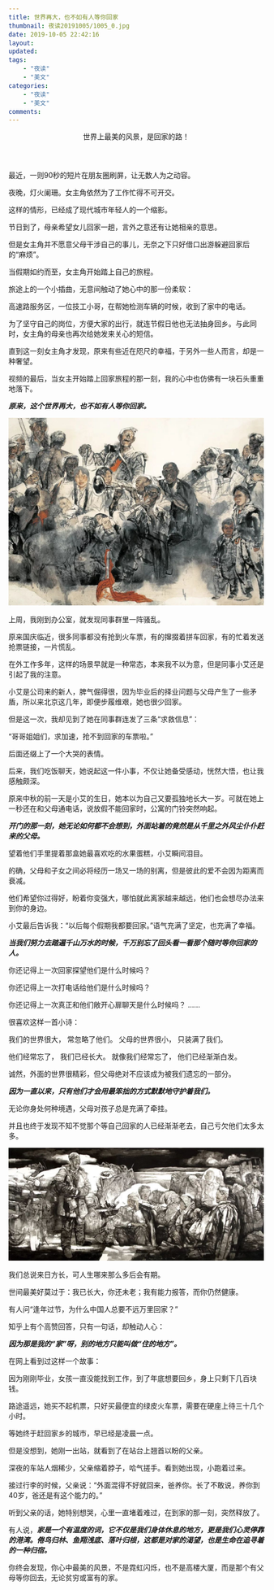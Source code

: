 ```yaml
---
title: 世界再大，也不如有人等你回家
thumbnail: 夜读20191005/1005_0.jpg
date: 2019-10-05 22:42:16
layout: 
updated:
tags: 
    - "夜读"
    - "美文"
categories: 
    - "夜读"
    - "美文"
comments:
---
```

<header  align=center bgColor="red" size=18 face="黑体">世界上最美的风景，是回家的路！</header>
最近，一则90秒的短片在朋友圈刷屏，让无数人为之动容。

夜晚，灯火阑珊。女主角依然为了工作忙得不可开交。

<!--more-->

这样的情形，已经成了现代城市年轻人的一个缩影。

节日到了，母亲希望女儿回家一趟，言外之意还有让她相亲的意思。

但是女主角并不愿意父母干涉自己的事儿，无奈之下只好借口出游躲避回家后的“麻烦”。

当假期如约而至，女主角开始踏上自己的旅程。

旅途上的一个小插曲，无意间触动了她心中的那一份柔软：

高速路服务区，一位技工小哥，在帮她检测车辆的时候，收到了家中的电话。

为了坚守自己的岗位，方便大家的出行，就连节假日他也无法抽身回乡。与此同时，女主角的母亲也再次给她发来关心的短信。

直到这一刻女主角才发现，原来有些近在咫尺的幸福，于另外一些人而言，却是一种奢望。

视频的最后，当女主开始踏上回家旅程的那一刻，我的心中也仿佛有一块石头重重地落下。

***原来，这个世界再大，也不如有人等你回家。***
<div align=center><img src="/夜读20191005/1005_1.jpg" /></div>

上周，我刚到办公室，就发现同事群里一阵骚乱。

原来国庆临近，很多同事都没有抢到火车票，有的撺掇着拼车回家，有的忙着发送抢票链接，一片慌乱。

在外工作多年，这样的场景早就是一种常态，本来我不以为意，但是同事小艾还是引起了我的注意。

小艾是公司来的新人，脾气倔得很，因为毕业后的择业问题与父母产生了一些矛盾，所以来北京这几年，即便步履维艰，她也很少回家。

但是这一次，我却见到了她在同事群连发了三条“求救信息”：

“哥哥姐姐们，求加速，抢不到回家的车票啦。”

后面还缀上了一个大哭的表情。

后来，我们吃饭聊天，她说起这一件小事，不仅让她备受感动，恍然大悟，也让我感触颇深。

原来中秋的前一天是小艾的生日，她本以为自己又要孤独地长大一岁。可就在她上一秒还在和父母通电话，说放假不能回家时，公寓的门铃突然响起。

***开门的那一刻，她无论如何都不会想到，外面站着的竟然是从千里之外风尘仆仆赶来的父母。***

望着他们手里提着那盒她最喜欢吃的水果蛋糕，小艾瞬间泪目。

的确，父母和子女之间必将经历一场又一场的别离，但是彼此的爱不会因为距离而衰减。

他们希望你过得好，盼着你变强大，哪怕就此离家越来越远，他们也会想尽办法来到你的身边。

小艾最后告诉我：“以后每个假期我都要回家。”语气充满了坚定，也充满了幸福。

***当我们努力去踏遍千山万水的时候，千万别忘了回头看一看那个随时等你回家的人。***

你还记得上一次回家探望他们是什么时候吗？

你还记得上一次打电话给他们是什么时候吗？

你还记得上一次真正和他们敞开心扉聊天是什么时候吗？
……

很喜欢这样一首小诗：

我们的世界很大，
常忽略了他们。
父母的世界很小，
只装满了我们。

他们经常忘了，
我们已经长大。
就像我们经常忘了，
他们已经渐渐白发。

诚然，外面的世界很精彩，但父母绝对不应该成为被我们遗忘的一部分。

***因为一直以来，只有他们才会用最笨拙的方式默默地守护着我们。***

无论你身处何种境遇，父母对孩子总是充满了牵挂。

并且也终于发现不知不觉那个等自己回家的人已经渐渐老去，自己亏欠他们太多太多。
<div align=center><img src="/夜读20191005/1005_2.jpg" /></div>

我们总说来日方长，可人生哪来那么多后会有期。

世间最美好莫过于：我已长大，你还未老；我有能力报答，而你仍然健康。

有人问“逢年过节，为什么中国人总要不远万里回家？”

知乎上有个高赞回答，只有一句话，却触动人心：

***因为那是我的“家”呀，别的地方只能叫做“住的地方”。***

在网上看到过这样一个故事：

因为刚刚毕业，女孩一直没能找到工作，到了年底想要回乡，身上只剩下几百块钱。

路途遥远，她买不起机票，只好买最便宜的绿皮火车票，需要在硬座上待三十几个小时。

等她终于赶回家乡的城市，早已经是凌晨一点。

但是没想到，她刚一出站，就看到了在站台上翘首以盼的父亲。

深夜的车站人烟稀少，父亲缩着脖子，哈气搓手。看到她出现，小跑着过来。

接过行李的时候，父亲说：“外面混得不好就回来，爸养你。长了不敢说，养你到40岁，爸还是有这个能力的。”

听到父亲的话，她特别想哭，心里一直堵着难过，在到家的那一刻，突然释放了。

有人说，***家是一个有温度的词，它不仅是我们身体休息的地方，更是我们心灵停靠的港湾。倦鸟归林、鱼翔浅底、落叶归根，这都是对家的渴望，也是生命在追寻着的一种归宿。***

你终会发现，你心中最美的风景，不是霓虹闪烁，也不是高楼大厦，而是那个有父母等你回去，无论贫穷或富有的家。

